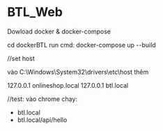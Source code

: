 # BTL_Web
Dowload docker & docker-compose

cd dockerBTL
run cmd: docker-compose up --build

//set host

vào C:\Windows\System32\drivers\etc\host thêm 

127.0.0.1 onlineshop.local
127.0.0.1 btl.local

//test:
vào chrome chạy:

- btl.local
- btl.local/api/hello
